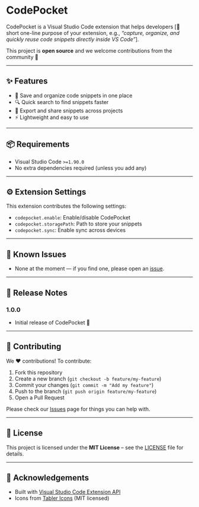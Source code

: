 # CodePocket

CodePocket is a Visual Studio Code extension that helps developers [📌 short one-line purpose of your extension, e.g., *“capture, organize, and quickly reuse code snippets directly inside VS Code”*].  

This project is **open source** and we welcome contributions from the community 🚀

---

## ✨ Features
- 📂 Save and organize code snippets in one place  
- 🔍 Quick search to find snippets faster  
- 💾 Export and share snippets across projects  
- ⚡ Lightweight and easy to use  

---

## 📦 Requirements
- Visual Studio Code `>=1.90.0`
- No extra dependencies required (unless you add any)

---

## ⚙️ Extension Settings
This extension contributes the following settings:

- `codepocket.enable`: Enable/disable CodePocket  
- `codepocket.storagePath`: Path to store your snippets  
- `codepocket.sync`: Enable sync across devices  

---

## 🐞 Known Issues
- None at the moment — if you find one, please open an [issue](../../issues).  

---

## 🚀 Release Notes

### 1.0.0
- Initial release of CodePocket 🎉  

---

## 🤝 Contributing
We ❤️ contributions! To contribute:  
1. Fork this repository  
2. Create a new branch (`git checkout -b feature/my-feature`)  
3. Commit your changes (`git commit -m "Add my feature"`)  
4. Push to the branch (`git push origin feature/my-feature`)  
5. Open a Pull Request  

Please check our [Issues](../../issues) page for things you can help with.  

---

## 📜 License
This project is licensed under the **MIT License** – see the [LICENSE](LICENSE) file for details.  

---

## 🙌 Acknowledgements
- Built with [Visual Studio Code Extension API](https://code.visualstudio.com/api)  
- Icons from [Tabler Icons](https://tablericons.com/) (MIT licensed)  
